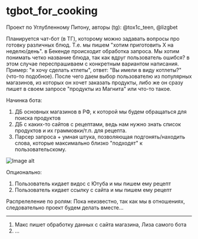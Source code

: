 # tgbot_for_cooking
Проект по Углубленному Питону, авторы (tg): @tox1c_teen, @lizgbet  

Планируется чат-бот (в ТГ), которому можно задавать вопросы про готовку различных блюд. Т.е. мы пишем "хотим приготовить X на неделю/день". в Бекенде происходит обработка запроса. Мы хотим понимать четко название блюда, так как вдруг пользователь ошибся? в этом случае переспрашиваем с конкретным вариантом написания. Пример: "я хочу сделать ктлеты", ответ: "Вы имели в виду котлеты?" (что-то подобное). После чего даем выбор пользователю из популярных магазинов, из которых он хочет заказать продукты, либо же он сразу пишет в своем запросе "продукты из Магнита" или что-то такое. 

Начинка бота:
1. ДБ основных магазинов в РФ, к которой мы будем обращаться для поиска продуктов
2. ДБ с каких-то сайтов с рецептами, ведь нам нужно знать список продуктов и их граммовки/т.п. для рецепта.
3. Парсер запроса + умная штука, позволяющая подгонять/находить слова, которые максимально близко "подходят" к пользовательскому.

![Image alt](https://github.com/{Liza04}/{tgbot_for_cooking}/raw/{main}/Plan_how_bot_work.png)

Опционально:
1. Пользователь кидает видос с Ютуба и мы пишем ему рецепт
2. Пользователь кидает ссылку с сайта и мы пишем ему рецепт

Распрелеление по ролям:
Пока неизвестно, так как мы в отношениях, следовательно проект будем делать вместе...
______
1. Макс пишет обработку данных с сайта магазина, Лиза самого бота
2. ... 

